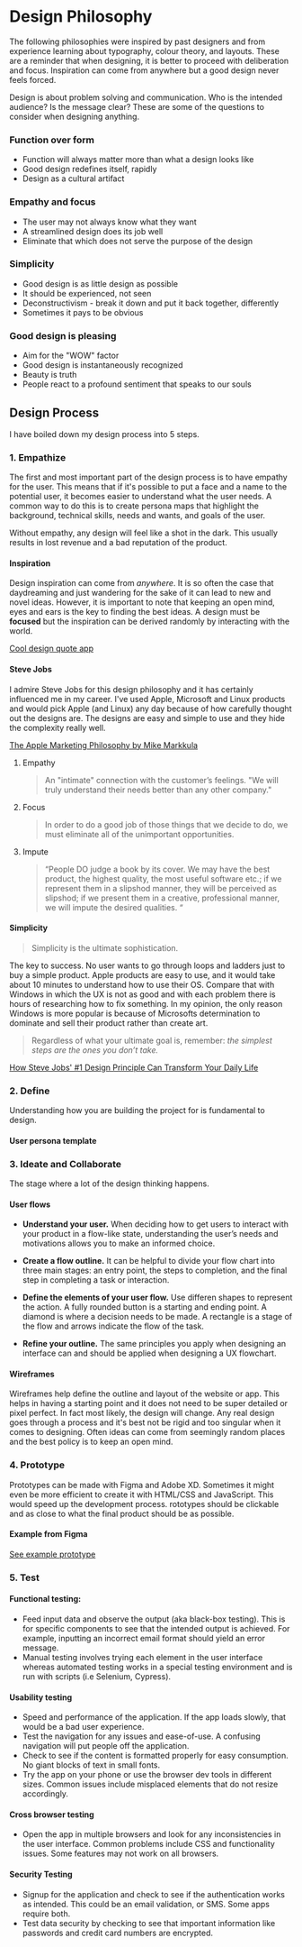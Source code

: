 ---
---

# Design Philosophy

The following philosophies were inspired by past designers and from experience learning about typography, colour theory, and layouts. These are a reminder that when designing, it is better to proceed with deliberation and focus. Inspiration can come from anywhere but a good design never feels forced.

Design is about problem solving and communication. Who is the intended audience? Is the message clear? These are some of the questions to consider when designing anything.

### Function over form

- Function will always matter more than what a design looks like
- Good design redefines itself, rapidly
- Design as a cultural artifact

### Empathy and focus

- The user may not always know what they want
- A streamlined design does its job well
- Eliminate that which does not serve the purpose of the design

### Simplicity

- Good design is as little design as possible
- It should be experienced, not seen
- Deconstructivism - break it down and put it back together, differently
- Sometimes it pays to be obvious

### Good design is pleasing

- Aim for the "WOW" factor
- Good design is instantaneously recognized
- Beauty is truth
- People react to a profound sentiment that speaks to our souls

## Design Process

I have boiled down my design process into 5 steps.

### 1. Empathize

The first and most important part of the design process is to have empathy for the user. This means that if it's possible to put a face and a name to the potential user, it becomes easier to understand what the user needs. A common way to do this is to create persona maps that highlight the background, technical skills, needs and wants, and goals of the user.

Without empathy, any design will feel like a shot in the dark. This usually results in lost revenue and a bad reputation of the product.

#### Inspiration

Design inspiration can come from _anywhere_. It is so often the case that daydreaming and just wandering for the sake of it can lead to new and novel ideas. However, it is important to note that keeping an open mind, eyes and ears is the key to finding the best ideas. A design must be **focused** but the inspiration can be derived randomly by interacting with the world.

[Cool design quote app](https://quotesondesign.com/)

#### Steve Jobs

I admire Steve Jobs for this design philosophy and it has certainly influenced me in my career. I've used Apple, Microsoft and Linux products and would pick Apple (and Linux) any day because of how carefully thought out the designs are. The designs are easy and simple to use and they hide the complexity really well.

[The Apple Marketing Philosophy by Mike Markkula](https://1000manifestos.com/mike-markkula-the-apple-marketing-philosophy/)

1. Empathy

   > An "intimate" connection with the customer’s feelings. "We will truly understand their needs better than any other company."

2. Focus

   > In order to do a good job of those things that we decide to do, we must eliminate all of the unimportant opportunities.

3. Impute
   > “People DO judge a book by its cover. We may have the best product, the highest quality, the most useful software etc.; if we represent them in a slipshod manner, they will be perceived as slipshod; if we present them in a creative, professional manner, we will impute the desired qualities. “

#### Simplicity

> Simplicity is the ultimate sophistication.

The key to success. No user wants to go through loops and ladders just to buy a simple product. Apple products are easy to use, and it would take about 10 minutes to understand how to use their OS. Compare that with Windows in which the UX is not as good and with each problem there is hours of researching how to fix something. In my opinion, the only reason Windows is more popular is because of Microsofts determination to dominate and sell their product rather than create art.

> Regardless of what your ultimate goal is, remember: _the simplest steps are the ones you don’t take._

[How Steve Jobs' #1 Design Principle Can Transform Your Daily Life](https://www.entrepreneur.com/article/369186)

### 2. Define

Understanding how you are building the project for is fundamental to design.

#### User persona template

### 3. Ideate and Collaborate

The stage where a lot of the design thinking happens.

#### User flows

- **Understand your user.** When deciding how to get users to interact with your product in a flow-like state, understanding the user’s needs and motivations allows you to make an informed choice.

- **Create a flow outline.** It can be helpful to divide your flow chart into three main stages: an entry point, the steps to completion, and the final step in completing a task or interaction.

- **Define the elements of your user flow.** Use differen shapes to represent the action. A fully rounded button is a starting and ending point. A diamond is where a decision needs to be made. A rectangle is a stage of the flow and arrows indicate the flow of the task.

- **Refine your outline.** The same principles you apply when designing an interface can and should be applied when designing a UX flowchart.

#### Wireframes

Wireframes help define the outline and layout of the website or app. This helps in having a starting point and it does not need to be super detailed or pixel perfect. In fact most likely, the design will change. Any real design goes through a process and it's best not be rigid and too singular when it comes to designing. Often ideas can come from seemingly random places and the best policy is to keep an open mind.

### 4. Prototype

Prototypes can be made with Figma and Adobe XD. Sometimes it might even be more efficient to create it with HTML/CSS and JavaScript. This would speed up the development process. rototypes should be clickable and as close to what the final product should be as possible.

#### Example from Figma

[See example prototype](https://www.figma.com/proto/lo3ommF09WtHsnwajQ7kLo/Prototyping-in-Figma?scaling=scale-down&page-id=0%3A1&starting-point-node-id=0%3A2&node-id=0%3A78)

### 5. Test

#### Functional testing:

- Feed input data and observe the output (aka black-box testing). This is for specific components to see that the intended output is achieved. For example, inputting an incorrect email format should yield an error message.
- Manual testing involves trying each element in the user interface whereas automated testing works in a special testing environment and is run with scripts (i.e Selenium, Cypress).

#### Usability testing

- Speed and performance of the application. If the app loads slowly, that would be a bad user experience.
- Test the navigation for any issues and ease-of-use. A confusing navigation will put people off the application.
- Check to see if the content is formatted properly for easy consumption. No giant blocks of text in small fonts.
- Try the app on your phone or use the browser dev tools in different sizes. Common issues include misplaced elements that do not resize accordingly.

#### Cross browser testing

- Open the app in multiple browsers and look for any inconsistencies in the user interface. Common problems include CSS and functionality issues. Some features may not work on all browsers.

#### Security Testing

- Signup for the application and check to see if the authentication works as intended. This could be an email validation, or SMS. Some apps require both.
- Test data security by checking to see that important information like passwords and credit card numbers are encrypted.
